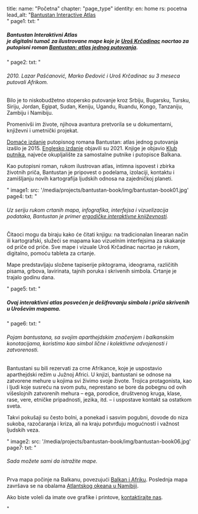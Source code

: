 title: 
    name: "Početna"
    chapter: "page_type"
identity:
    en: home
    rs: pocetna
lead_alt: "<a href='/bantustan-interactive-atlas/home'>Bantustan Interactive Atlas</a><br>"
page1:
    txt: "<h5><em>Bantustan Interaktivni Atlas</em> <br>je digitalni tumač za ilustrovane mape koje je <a href='/work/about/' target='_blank'>Uroš Krčadinac</a> nacrtao za putopisni roman <a href='/rad/projekti/bantustan-book/' target='_blank'>Bantustan: atlas jednog putovanja</a>.</h5>"
page2:
    txt: "<h6>2010. Lazar Pašćanović, Marko Đedović i Uroš Krčadinac su 3 meseca putovali Afrikom.</h6>
<p>Bilo je to niskobudžetno stopersko putovanje kroz Srbiju, Bugarsku, Tursku, Siriju, Jordan, Egipat, Sudan, Keniju, Ugandu, Ruandu, Kongo, Tanzaniju, Zambiju i Namibiju.</p>
<p>Promenivši im živote, njihova avantura pretvorila se u dokumentarni, književni i umetnički projekat.</p>
<p><a href='/rad/projekti/bantustan-book/' target='_blank'>Domaće izdanje</a> putopisnog romana Bantustan: atlas jednog putovanja izašlo je 2015. <a href='https://www.bantustanbook.com/' target='_blank'>Englesko izdanje</a> objavili su 2021. Knjige je objavio <a href='https://www.klubputnika.org/o-klub-putnika' target='_blank'>Klub putnika</a>, najveće okupljalište za samostalne putnike i putopisce Balkana.</p>
<p>Kao putopisni roman, rukom ilustrovan atlas, intimna ispovest i zbirka životnih priča, Bantustan je pripovest o podelama, izolaciji, kontaktu i zamišljanju novih kartografija ljudskih odnosa na zajedničkoj planeti.</p>"
image1:
    src: '/media/projects/bantustan-book/img/bantustan-book01.jpg'
page4:
    txt: "<h6>Uz seriju rukom crtanih mapa, infografika, interfejsa i vizuelizacija podataka, Bantustan je primer <a href='https://www.articleworld.org/index.php/Ergodic_literature' target='_blank'>ergodičke interaktivne književnosti</a>.</h6>
<p>Čitaoci mogu da biraju kako će čitati knjigu: na tradicionalan linearan način ili kartografski, služeći se mapama kao vizuelnim interfejsima za skakanje od priče od priče. Sve mape i vizuale Uroš Krčadinac nacrtao je rukom, digitalno, pomoću tableta za crtanje.</p>
<p>Mape predstavljaju složene tapiserije piktograma, ideograma, različitih pisama, grbova, lavirinata, tajnih poruka i skrivenih simbola. Crtanje je trajalo godinu dana.</p>"
page5:
    txt: "<h5>Ovaj interaktivni atlas posvećen je dešifrovanju simbola i priča skrivenih u Uroševim mapama.</h5>"
page6:
    txt: "<h6>Pojam bantustana, sa svojim aparthejdskim značenjem i balkanskim konotacijama, koristimo kao simbol lične i kolektivne odvojenosti i zatvorenosti.</h6>
<p>Bantustani su bili rezervati za crne Afrikance, koje je uspostavio aparthejdski režim u Južnoj Africi. U knjizi, bantustani se odnose na zatvorene mehure u kojima svi živimo svoje živote. Trojica protagonista, kao i ljudi koje susreću na svom putu, neprestano se bore da pobegnu od ovih višeslojnih zatvorenih mehura – ega, porodice, društvenog kruga, klase, rase, vere, etničke pripadnosti, jezika, itd. – i uspostave kontakt sa ostatkom sveta.</p>
<p>Takvi pokušaji su često bolni, a ponekad i sasvim pogubni, dovode do niza sukoba, razočaranja i kriza, ali na kraju potvrđuju mogućnosti i važnost ljudskih veza.</p>"
image2:
    src: '/media/projects/bantustan-book/img/bantustan-book06.jpg'
page7:
    txt: "<h6>Sada možete sami da istražite mape.</h6>
<p>Prva mapa počinje na Balkanu, povezujući <a href='/bantustan-interactive-atlas/mapa/balkan-africa'>Balkan i Afriku</a>. Poslednja mapa završava se na obalama <a href='/bantustan-interactive-atlas/mapa/namibia'>Atlantskog okeana u Namibiji</a>.</p>
<p>Ako biste voleli da imate ove grafike i printove, <a href='/bantustan-interactive-atlas/printovi'>kontaktirajte nas</a>.</p>"